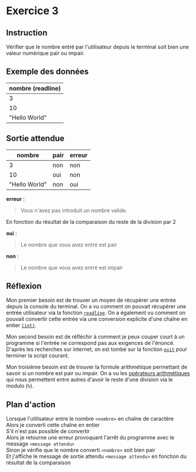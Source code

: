 # Exercice 3

## Instruction

Vérifier que le nombre entré par l'utilisateur depuis le terminal soit bien une
valeur numérique pair ou impair.

## Exemple des données

| nombre (readline) |
| ----------------- |
| 3                 |
| 10                |
| "Hello World"     |

## Sortie attendue

| nombre        | pair | erreur |
| ------------- | ---- | ------ |
| 3             | non  | non    |
| 10            | oui  | non    |
| "Hello World" | non  | oui    |

**erreur** :

> Vous n'avez pas introduit un nombre valide.

En fonction du résultat de la comparaison du reste de la division par 2

**oui** :

> Le nombre que vous avez entré est pair

**non** :

> Le nombre que vous avez entré est impair

## Réflexion

Mon premier besoin est de trouver un moyen de récupérer une entrée depuis la
console du terminal. On a vu comment on pouvait récupérer une entrée utilisateur
via la fonction
[`readline`](https://www.php.net/manual/fr/function.readline.php). On a
également vu comment on pouvait convertir cette entrée via une conversion
explicite d'une chaîne en entier
[`(int)`](https://www.php.net/manual/fr/language.types.integer.php#language.types.integer.casting).

Mon second besoin est de réfléchir à comment je peux couper court à un programme
si l'entrée ne correspond pas aux exigences de l'énoncé. D'après les recherches
sur internet, on est tombé sur la fonction
[`exit`](https://www.php.net/manual/fr/function.exit.php) pour terminer la
script courant.

Mon troisième besoin est de trouver la formule arithmétique permettant de savoir
si un nombre est pair ou impair. On a vu les [opérateurs arithmétiques](https://www.php.net/manual/fr/language.operators.arithmetic.php)
qui nous permettent entre autres d'avoir le reste d'une division via le modulo (`%`).

## Plan d'action

Lorsque l'utilisateur entre le nombre `<nombre>` en chaîne de caractère  
Alors je converti cette chaîne en entier  
S'il n'est pas possible de convertir  
Alors je retourne une erreur provoquant l'arrêt du programme avec le message `<message attendu>`  
Sinon je vérifie que le nombre converti `<nombre>` soit bien pair  
Et j'affiche le message de sortie attendu `<message attendu>` en fonction du résultat de la comparaison
